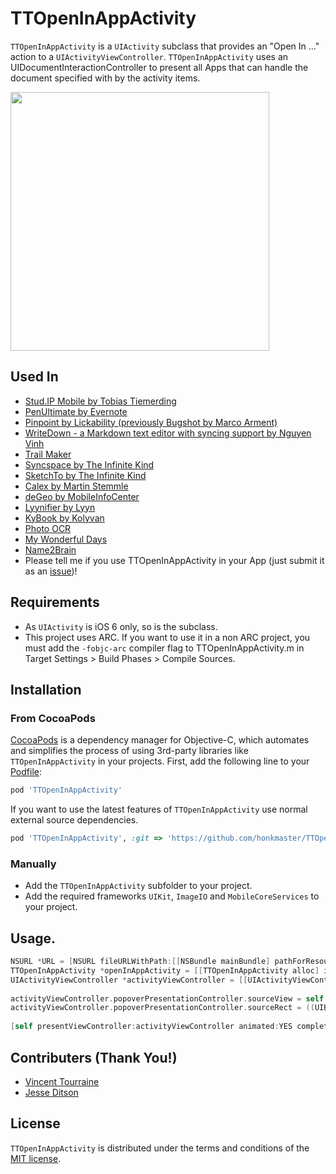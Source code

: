 # TTOpenInAppActivity

`TTOpenInAppActivity` is a `UIActivity` subclass that provides an "Open In ..." action to a `UIActivityViewController`. `TTOpenInAppActivity` uses an UIDocumentInteractionController to present all Apps that can handle the document specified with by the activity items.

<img src=https://github.com/honkmaster/TTOpenInAppActivity/blob/master/Screenshot.png width="414px" />

## Used In

- [Stud.IP Mobile by Tobias Tiemerding](http://www.studip-mobile.de)
- [PenUltimate by Evernote](https://itunes.apple.com/app/penultimate/id354098826?mt=8)
- [Pinpoint by Lickability (previously Bugshot by Marco Arment)](https://itunes.apple.com/de/app/bugshot/id669858907?mt=8)
- [WriteDown - a Markdown text editor with syncing support by Nguyen Vinh](https://itunes.apple.com/app/id670733152)
- [Trail Maker](https://itunes.apple.com/de/app/trail-maker/id651198801?l=en&mt=8)
- [Syncspace by The Infinite Kind](http://infinitekind.com/syncspace)
- [SketchTo by The Infinite Kind](http://infinitekind.com/sketchto)
- [Calex by Martin Stemmle](http://calexapp.com)
- [deGeo by MobileInfoCenter](http://mobileinfocenter.com/degeo/)
- [Lyynifier by Lyyn](http://www.lyyn.com/lyynifier)
- [KyBook by Kolyvan](http://kolyvan.com/kybook/index.html)
- [Photo OCR](https://itunes.apple.com/app/photo-ocr/id640974771?mt=8)
- [My Wonderful Days](http://itunes.apple.com/app/id434356065?mt=8)
- [Name2Brain](https://itunes.apple.com/app/name2brain/id850789077?mt=8)
- Please tell me if you use TTOpenInAppActivity in your App (just submit it as an [issue](https://github.com/honkmaster/TTOpenInAppActivity/issues))! 

## Requirements

- As `UIActivity` is iOS 6 only, so is the subclass.
- This project uses ARC. If you want to use it in a non ARC project, you must add the `-fobjc-arc` compiler flag to TTOpenInAppActivity.m in Target Settings > Build Phases > Compile Sources.

## Installation

### From CocoaPods

[CocoaPods](http://cocoapods.org) is a dependency manager for Objective-C, which automates and simplifies the process of using 3rd-party libraries like `TTOpenInAppActivity` in your projects. First, add the following line to your [Podfile](http://guides.cocoapods.org/using/using-cocoapods.html):

```ruby
pod 'TTOpenInAppActivity'
```

If you want to use the latest features of `TTOpenInAppActivity` use normal external source dependencies.

```ruby
pod 'TTOpenInAppActivity', :git => 'https://github.com/honkmaster/TTOpenInAppActivity.git'
```

### Manually

* Add the `TTOpenInAppActivity` subfolder to your project. 
* Add the required frameworks `UIKit`, `ImageIO` and `MobileCoreServices` to your project.

## Usage.

```objectivec
NSURL *URL = [NSURL fileURLWithPath:[[NSBundle mainBundle] pathForResource:@"empty" ofType:@"pdf"]];
TTOpenInAppActivity *openInAppActivity = [[TTOpenInAppActivity alloc] initWithView:self.view andRect:((UIButton *)sender).frame];
UIActivityViewController *activityViewController = [[UIActivityViewController alloc] initWithActivityItems:@[URL] applicationActivities:@[openInAppActivity]];
    
activityViewController.popoverPresentationController.sourceView = self.view;
activityViewController.popoverPresentationController.sourceRect = ((UIButton *)sender).frame;
    
[self presentViewController:activityViewController animated:YES completion:NULL];
```

## Contributers (Thank You!)

- [Vincent Tourraine](https://github.com/vtourraine) 
- [Jesse Ditson](https://github.com/jesseditson)

## License


`TTOpenInAppActivity` is distributed under the terms and conditions of the [MIT license](https://github.com/honkmaster/TTOpenInAppActivity/blob/master/LICENSE).


